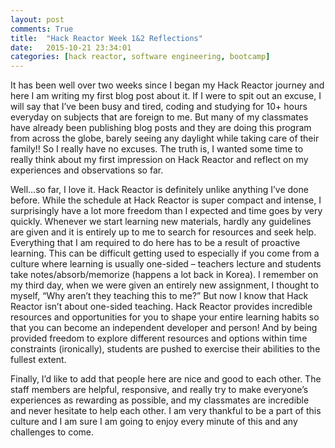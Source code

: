```yaml
---
layout: post
comments: True
title:  "Hack Reactor Week 1&2 Reflections"
date:   2015-10-21 23:34:01
categories: [hack reactor, software engineering, bootcamp]
---
```

It has been well over two weeks since I began my Hack Reactor journey and here I am writing my first blog post about it. If I were to spit out an excuse, I will say that I’ve been busy and tired, coding and studying for 10+ hours everyday on subjects that are foreign to me. But many of my classmates have already been publishing blog posts and they are doing this program from across the globe, barely seeing any daylight while taking care of their family!! So I really have no excuses. The truth is, I wanted some time to really think about my first impression on Hack Reactor and reflect on my experiences and observations so far.

Well…so far, I love it. Hack Reactor is definitely unlike anything I’ve done before. While the schedule at Hack Reactor is super compact and intense, I surprisingly have a lot more freedom than I expected and time goes by very quickly. Whenever we start learning new materials, hardly any guidelines are given and it is entirely up to me to search for resources and seek help. Everything that I am required to do here has to be a result of proactive learning. This can be difficult getting used to especially if you come from a culture where learning is usually one-sided – teachers lecture and students take notes/absorb/memorize (happens a lot back in Korea). I remember on my third day, when we were given an entirely new assignment, I thought to myself, “Why aren’t they teaching this to me?” But now I know that Hack Reactor isn’t about one-sided teaching. Hack Reactor provides incredible resources and opportunities for you to shape your entire learning habits so that you can become an independent developer and person! And by being provided freedom to explore different resources and options within time constraints (ironically), students are pushed to exercise their abilities to the fullest extent.

Finally, I’d like to add that people here are nice and good to each other. The staff members are helpful, responsive, and really try to make everyone’s experiences as rewarding as possible, and my classmates are incredible and never hesitate to help each other. I am very thankful to be a part of this culture and I am sure I am going to enjoy every minute of this and any challenges to come.


